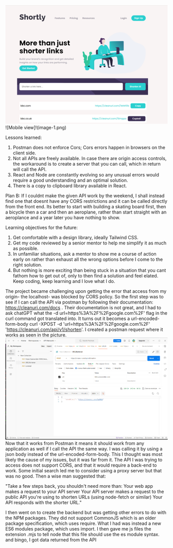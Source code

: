 ![Large screen](image-2.png)
![Mobile view]!(image-1.png)

Lessons learned:
1. Postman does not enforce Cors; Cors errors happen in browsers on the client side.
2. Not all APIs are freely available. In case there are origin access controls, the workaround is to create a server that you can call, which in return will call the API.
3. React and Node are constantly evolving so any unusual errors would require a good understanding and an optimal solution.
4. There is a copy to clipboard library available in React.

Plan B:
If I couldnt make the given API work by the weekend, I shall instead find one that doesnt have any CORS restrictions and it can be called directly from the front end. Its better to start with building a skating board first, then a bicycle then a car and then an aeroplane, rather than start straight with an aeroplance and a year later you have nothing to show. 

Learning objectives for the future:
1. Get comfortable with a design library, ideally Tailwind CSS.
2. Get my code reviewed by a senior mentor to help me simplify it as much as possible.
3. In unfamiliar situations, ask a mentor to show me a course of action early on rather than exhaust all the wrong options before I come to the right solution. 
4. But nothing is more exciting than being stuck in a situation that you cant fathom how to get out of, only to then find a solution and feel elated. Keep coding, keep learning and I love what I do. 


The project became challenging upon getting the error that access from my origin- the localhost- was blocked by CORS policy.
So the first step was to see if I can call the API via postman by following their documentation: https://cleanuri.com/docs . Their documentation is not great, and I had to ask chatGPT what the  -d url=https%3A%2F%2Fgoogle.com%2F' flag in the curl command got translated into. It turns out it becomes a url-encoded-form-body
curl -XPOST -d 'url=https%3A%2F%2Fgoogle.com%2F' 'https://cleanuri.com/api/v1/shorten'. I created a postman request where it works as seen in the picture.
![Postman](image-3.png)
Now that it works from Postman it means it should work from any application as well if I call the API the same way. I was calling it by using a json body instead of the url-encoded-form-body. This I thought was most likely the cause of my issues, but it was far from it.
The API I was trying to access does not support CORS, and that it would require a back-end to work. Some initial search led me to consider using a proxy server but that was no good. Then a wise man suggested that:

"Take a few steps back, you shouldn't need more than:
Your web app makes a request to your API server
Your API server makes a request to the public API you're using to shorten URLs (using node-fetch or similar)
Your API responds with the shorter URL."

I then went on to create the backend but was getting other errors to do with the NPM packages. They did not support CommonJS which is an older package specification, which uses require. What I had was instead a new ES6 modules package, which uses import. I then gave me js files the extension .mjs to tell node that this file should use the es module syntax.  and bingo, I got data returned from the API 


